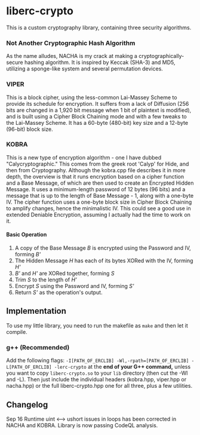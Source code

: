 # liberc-crypto

This is a custom cryptography library, containing three security algorithms.

### Not Another Cryptographic Hash Algorithm
As the name alludes, NACHA is my crack at making a cryptographically-secure hashing algorithm.
It is inspired by Keccak (SHA-3) and MD5, utilizing a sponge-like system and several permutation devices.

### VIPER
This is a block cipher, using the less-common Lai-Massey Scheme to provide its schedule for encryption.
It suffers from a lack of Diffusion (256 bits are changed in a 1,920 bit message when 1 bit of plaintext is modified), 
and is built using a Cipher Block Chaining mode and with a few tweaks to the Lai-Massey Scheme.
It has a 60-byte (480-bit) key size and a 12-byte (96-bit) block size.

### KOBRA
This is a new type of encryption algorithm - one I have dubbed "Calycryptographic."
This comes from the greek root 'Calyp' for Hide, and then from Cryptography.
Although the kobra.cpp file describes it in more depth, the overview is that it runs encryption based on a cipher function
and a Base Message, of which are then used to create an Encrypted Hidden Message. It uses a minimum-length password of 12
bytes (96 bits) and a message that is up to the length of Base Message - 1, along with a one-byte IV. The cipher function
uses a one-byte block size in Cipher Block Chaining to amplify changes, hence the minimalistic IV. This could see a good
use in extended Deniable Encryption, assuming I actually had the time to work on it.
#### Basic Operation
1. A copy of the Base Message *B* is encrypted using the Password and IV, forming *B'*
2. The Hidden Message *H* has each of its bytes XORed with the IV, forming *H'*
3. *B'* and *H'* are XORed together, forming *S*
4. Trim *S* to the length of *H'*
5. Encrypt *S* using the Password and IV, forming *S'*
6. Return *S'* as the operation's output.

## Implementation
To use my little library, you need to run the makefile as `make` and then let it compile.

### g++ (Recommended)
Add the following flags:
`-I[PATH_OF_ERCLIB] -Wl,-rpath=[PATH_OF_ERCLIB] -L[PATH_OF_ERCLIB] -lerc-crypto`
at the **end of your G++ command,** unless you want to copy `liberc-crypto.so` to your `lib` directory (then cut the -Wl and -L). Then just include the individual headers (kobra.hpp, viper.hpp or nacha.hpp) or the full liberc-crypto.hpp one for all three, plus a few utilities.

## Changelog
Sep 16
Runtime uint <--> ushort issues in loops has been corrected in NACHA and KOBRA. Library is now passing CodeQL analysis.
